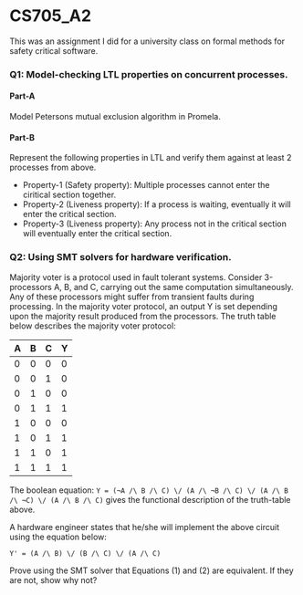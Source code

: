 # CS705_A2

This was an assignment I did for a university class on formal methods for safety critical software. 

### Q1: Model-checking LTL properties on concurrent processes.

#### Part-A
Model Petersons mutual exclusion algorithm in Promela.

#### Part-B
Represent the following properties in LTL and verify them against at least 2 processes from above.
- Property-1 (Safety property): Multiple processes cannot enter the ciritical section together.
- Property-2 (Liveness property): If a process is waiting, eventually it will enter the critical section.
- Property-3 (Liveness property): Any process not in the critical section will eventually enter the critical section.

### Q2: Using SMT solvers for hardware verification.
Majority voter is a protocol used in fault tolerant systems. Consider 3-processors A, B, and C, carrying
out the same computation simultaneously. Any of these processors might suffer from transient faults
during processing. In the majority voter protocol, an output Y is set depending upon the majority
result produced from the processors. The truth table below describes the majority voter protocol:

| A | B | C | Y |
|---|---|---|---|
| 0 | 0 | 0 | 0 |
| 0 | 0 | 1 | 0 |
| 0 | 1 | 0 | 0 |
| 0 | 1 | 1 | 1 |
| 1 | 0 | 0 | 0 |
| 1 | 0 | 1 | 1 |
| 1 | 1 | 0 | 1 |
| 1 | 1 | 1 | 1 |

The boolean equation:
`Y = (¬A /\ B /\ C) \/ (A /\ ¬B /\ C) \/ (A /\ B /\ ¬C) \/ (A /\ B /\ C)` gives the functional description of the truth-table above. 

A hardware engineer states that he/she will implement the above circuit using the equation below: 

`Y' = (A /\ B) \/ (B /\ C) \/ (A /\ C)`

Prove using the SMT solver that Equations (1) and (2) are equivalent. If they are not, show why not?
